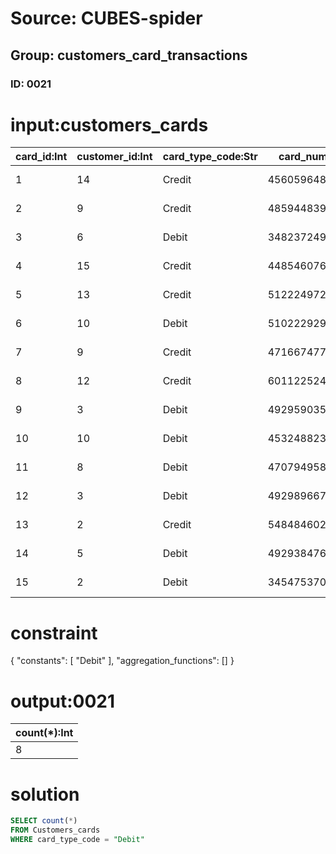 # Source: CUBES-spider
## Group: customers_card_transactions
### ID: 0021

# input:customers_cards

| card_id:Int | customer_id:Int | card_type_code:Str | card_number:Str | date_valid_from:Str | date_valid_to:Str | other_card_details:Str |
|---|---|---|---|---|---|---|
| 1 | 14 | Credit | 4560596484842 | 2011-04-17 09:05:28 | 2018-03-07 17:06:19 | 5567915676420343 |
| 2 | 9 | Credit | 4859448397570735 | 2012-05-22 02:05:41 | 2018-02-25 15:43:32 | 4539333582760 |
| 3 | 6 | Debit | 348237249146948 | 2014-08-01 14:26:45 | 2018-03-24 15:29:00 | 4916210554814 |
| 4 | 15 | Credit | 4485460762694 | 2009-11-05 09:26:01 | 2018-03-19 05:34:08 | 5296134475180061 |
| 5 | 13 | Credit | 5122249720639438 | 2015-12-21 22:07:49 | 2018-03-22 08:31:28 | 5388642773088467 |
| 6 | 10 | Debit | 5102229294602335 | 2017-01-01 13:34:04 | 2018-03-11 01:12:33 | 5513587359761653 |
| 7 | 9 | Credit | 4716674779726 | 2016-12-11 03:01:12 | 2018-03-15 06:27:45 | 6011771512810699 |
| 8 | 12 | Credit | 6011225247353230 | 2016-09-17 13:31:05 | 2018-03-24 00:38:54 | 5428692691195935 |
| 9 | 3 | Debit | 4929590358481 | 2015-03-27 02:01:12 | 2018-03-12 02:16:45 | 5307019264041461 |
| 10 | 10 | Debit | 4532488235104 | 2011-06-15 23:10:10 | 2018-03-17 21:27:32 | 5571147786750739 |
| 11 | 8 | Debit | 4707949584519 | 2013-11-17 02:58:22 | 2018-03-14 14:00:07 | 377852690396160 |
| 12 | 3 | Debit | 4929896676202959 | 2015-05-09 04:05:26 | 2018-03-16 16:00:19 | 4556142375374 |
| 13 | 2 | Credit | 5484846021884483 | 2008-08-20 17:59:51 | 2018-03-20 02:08:02 | 4916493714393 |
| 14 | 5 | Debit | 4929384762825 | 2013-05-23 07:55:36 | 2018-03-11 06:05:44 | 4485258248930151 |
| 15 | 2 | Debit | 345475370003028 | 2014-07-03 20:19:31 | 2018-02-28 22:26:31 | 4716851737494984 |

# constraint

{
  "constants": [
    "Debit"
  ],
  "aggregation_functions": []
}

# output:0021

| count(*):Int |
|---|
| 8 |

# solution

```sql
SELECT count(*)
FROM Customers_cards
WHERE card_type_code = "Debit"
```
